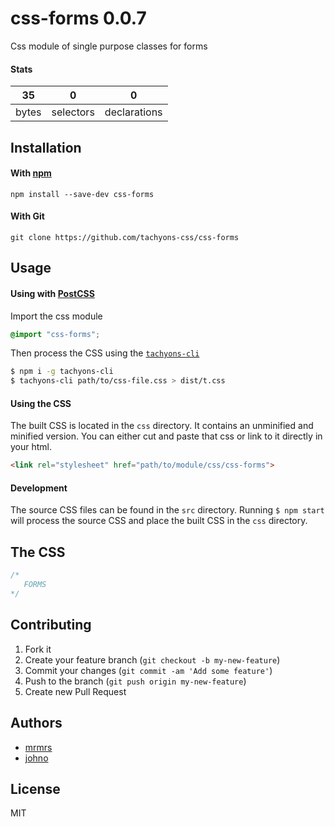 # css-forms 0.0.7

Css module of single purpose classes for forms

#### Stats

35 | 0 | 0
---|---|---
bytes | selectors | declarations

## Installation

#### With [npm](https://npmjs.com)

```
npm install --save-dev css-forms
```

#### With Git

```
git clone https://github.com/tachyons-css/css-forms
```

## Usage

#### Using with [PostCSS](https://github.com/postcss/postcss)

Import the css module

```css
@import "css-forms";
```

Then process the CSS using the [`tachyons-cli`](https://github.com/tachyons-css/tachyons-cli)

```sh
$ npm i -g tachyons-cli
$ tachyons-cli path/to/css-file.css > dist/t.css
```

#### Using the CSS

The built CSS is located in the `css` directory. It contains an unminified and minified version.
You can either cut and paste that css or link to it directly in your html.

```html
<link rel="stylesheet" href="path/to/module/css/css-forms">
```

#### Development

The source CSS files can be found in the `src` directory.
Running `$ npm start` will process the source CSS and place the built CSS in the `css` directory.

## The CSS

```css
/*
   FORMS
*/
```

## Contributing

1. Fork it
2. Create your feature branch (`git checkout -b my-new-feature`)
3. Commit your changes (`git commit -am 'Add some feature'`)
4. Push to the branch (`git push origin my-new-feature`)
5. Create new Pull Request

## Authors

* [mrmrs](http://mrmrs.io)
* [johno](http://johnotander.com)

## License

MIT

